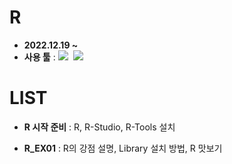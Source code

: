 # R
- <b>2022.12.19 ~</b>
- __사용 툴__ : <img src="https://img.shields.io/badge/R-276DC3?style=flat&logo=R&logoColor=white"/>&nbsp;&nbsp;<img src="https://img.shields.io/badge/GitHub-181717?style=flat&logo=GitHub&logoColor=white"/>

# LIST

- __R 시작 준비__ : R, R-Studio, R-Tools 설치

- __R_EX01__ : R의 강점 설명, Library 설치 방법, R 맛보기